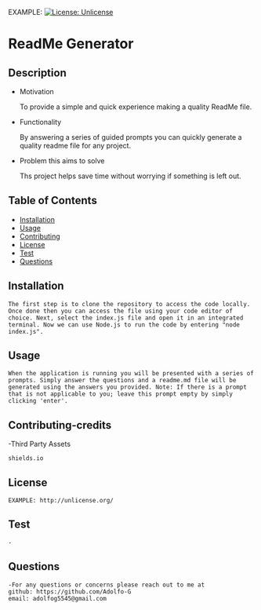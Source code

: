 
EXAMPLE: [![License: Unlicense](https://img.shields.io/badge/license-Unlicense-blue.svg)](http://unlicense.org/)
  # ReadMe Generator
  ## Description
  - Motivation

    To provide a simple and quick experience making a quality ReadMe file.
  - Functionality

    By answering a series of guided prompts you can quickly generate a quality readme file for any project.
  - Problem this aims to solve

    Ths project helps save time without worrying if something is left out.

  ## Table of Contents
  * [Installation](#installation)
  * [Usage](#usage)
  * [Contributing](#contributing-credits)
  * [License](#license)
  * [Test](#test)
  * [Questions](#questions)

  ## Installation
    The first step is to clone the repository to access the code locally. Once done then you can access the file using your code editor of choice. Next, select the index.js file and open it in an integrated terminal. Now we can use Node.js to run the code by entering "node index.js".

  ## Usage
    When the application is running you will be presented with a series of prompts. Simply answer the questions and a readme.md file will be generated using the answers you provided. Note: If there is a prompt that is not applicable to you; leave this prompt empty by simply clicking 'enter'.
 

  ## Contributing-credits
  -Third Party Assets

    shields.io
  
  ## License
    EXAMPLE: http://unlicense.org/
  ## Test
    -
  ## Questions
    -For any questions or concerns please reach out to me at
    github: https://github.com/Adolfo-G
    email: adolfog5545@gmail.com
    